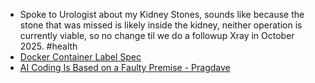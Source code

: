 - Spoke to Urologist about my Kidney Stones, sounds like because the stone that was missed is likely inside the kidney, neither operation is currently viable, so no change til we do a followup Xray in October 2025. #health
- [Docker Container Label Spec](https://github.com/opencontainers/image-spec/blob/main/annotations.md)
- [AI Coding Is Based on a Faulty Premise - Pragdave](https://articles.pragdave.me/p/ai-coding-is-based-on-a-faulty-premise?r=2rvraz)